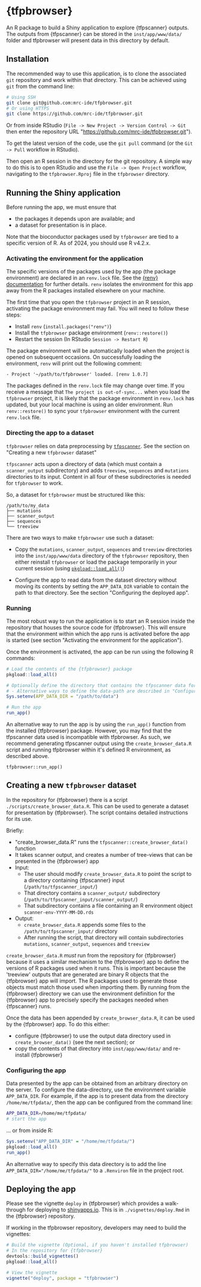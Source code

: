 # {tfpbrowser}

An R package to build a Shiny application to explore {tfpscanner} outputs.
The outputs from {tfpscanner} can be stored in the `inst/app/www/data/` folder and tfpbrowser will
present data in this directory by default.

## Installation

The recommended way to use this application, is to clone the associated `git` repository and work
within that directory. This can be achieved using `git` from the command line:

```bash
# Using SSH
git clone git@github.com:mrc-ide/tfpbrowser.git
# Or using HTTPS
git clone https://github.com/mrc-ide/tfpbrowser.git
```
  
Or from inside RStudio (`File -> New Project -> Version Control -> Git` then enter the repository
URL "https://github.com/mrc-ide/tfpbrowser.git").

To get the latest version of the code, use the `git pull` command (or the `Git -> Pull` workflow in
RStudio).

Then open an R session in the directory for the git repository. A simple way to do this is to
open RStudio and use the `File -> Open Project` workflow, navigating to the `tfpbrowser.Rproj` file
in the `tfpbrowser` directory.

## Running the Shiny application

Before running the app, we must ensure that

- the packages it depends upon are available; and
- a dataset for presentation is in place.

Note that the bioconductor packages used by `tfpbrowser` are tied to a specific version of R.
As of 2024, you should use R v4.2.x.

### Activating the environment for the application

The specific versions of the packages used by the app (the package environment) are declared in an
`renv.lock` file. See the [{renv} documentation](https://rstudio.github.io/renv/) for further
details. `renv` isolates the environment for this app away from the R packages installed elsewhere
on your machine.

The first time that you open the `tfpbrowser` project in an R session, activating the package
environment may fail. You will need to follow these steps:

- Install `renv` (`install.packages("renv")`)
- Install the `tfpbrowser` package environment (`renv::restore()`)
- Restart the session (In RStudio `Session -> Restart R`)

The package environment will be automatically loaded when the project is opened on subsequent
occasions. On successfully loading the environment, `renv` will print out the following comment:

```
- Project '~/path/to/tfpbrowser' loaded. [renv 1.0.7]
```

The packages defined in the `renv.lock` file may change over time. If you receive a message that
`The project is out-of-sync...` when you load the `tfpbrowser` project, it is likely that the
package environment in `renv.lock` has updated, but your local machine is using an older
environment. Run `renv::restore()` to sync your `tfpbrowser` environment with the current
`renv.lock` file.

### Directing the app to a dataset

`tfpbrowser` relies on data preprocessing by [`tfpscanner`](https://github.com/mrc-ide/tfpscanner).
See the section on "Creating a new `tfpbrowser` dataset"

`tfpscanner` acts upon a directory of data (which must contain a `scanner_output` subdirectory) and
adds `treeview`, `sequences` and `mutations` directories to its input. Content in all four of these
subdirectories is needed for `tfpbrowser` to work.

So, a dataset for `tfpbrowser` must be structured like this:

```
/path/to/my_data
├── mutations
├── scanner_output
├── sequences
└── treeview
```

There are two ways to make `tfpbrowser` use such a dataset:

- Copy the `mutations`, `scanner_output`, `sequences` and `treeview` directories into the
  `inst/app/www/data` directory of the `tfpbrowser` repository, then either reinstall `tfpbrowser`
  or load the package temporarily in your current session (using
  [`pkgload::load_all()`](https://search.r-project.org/CRAN/refmans/pkgload/html/load_all.html)) 

- Configure the app to read data from the dataset directory without moving its contents by setting
  the `APP_DATA_DIR` variable to contain the path to that directory. See the section "Configuring
  the deployed app".

### Running

The most robust way to run the application is to start an R session inside the repository that
houses the source code for {tfpbrowser}. This will ensure that the environment within which the app
runs is activated before the app is started (see section "Activating the environment for the
application").

Once the environment is activated, the app can be run using the following R commands:

```r
# Load the contents of the {tfpbrowser} package
pkgload::load_all()

# Optionally define the directory that contains the tfpscanner data for presentation
# - Alternative ways to define the data-path are described in "Configuring the app"
Sys.setenv(APP_DATA_DIR = "/path/to/data")

# Run the app
run_app()
```

An alternative way to run the app is by using the `run_app()` function from the installed
{tfpbrowser} package. However, you may find that the tfpscanner data used is incompatible with
tfpbrowser. As such, we recommend generating tfpscanner output using the `create_browser_data.R`
script and running tfpbrowser within it's defined R environment, as described above.

```
tfpbrowser::run_app()
```

## Creating a new `tfpbrowser` dataset

In the repository for {tfpbrowser} there is a script `./scripts/create_browser_data.R`. This can be
used to generate a dataset for presentation by {tfpbrowser}. The script contains detailed
instructions for its use.

Briefly:

- "create_browser_data.R" runs the `tfpscanner::create_browser_data()` function
- It takes scanner output, and creates a number of tree-views that can be presented in the
  {tfpbrowser} app
- Input:
  - The user should modify `create_browser_data.R` to point the script to a directory
    containing {tfpscanner} input (`/path/to/tfpscanner_input/`)
  - That directory contains a `scanner_output/` subdirectory
    (`/path/to/tfpscanner_input/scanner_output/`)
  - That subdirectory contains a file containing an R environment object
    `scanner-env-YYYY-MM-DD.rds`
- Output:
  - `create_browser_data.R` appends some files to the `/path/to/tfpscanner_input/` directory
  - After running the script, that directory will contain subdirectories `mutations`,
    `scanner_output`, `sequences` and `treeview`

`create_browser_data.R` _must_ run from the repository for {tfpbrowser} because it uses a similar
mechanism to the {tfpbrowser} app to define the versions of R packages used when it runs. This is
important because the 'treeview' outputs that are generated are binary R objects that the
{tfpbrowser} app will import. The R packages used to generate those objects must match those used
when importing them. By running from the {tfpbrowser} directory we can use the environment
definition for the {tfpbrowser} app to precisely specify the packages needed when {tfpscanner} runs.

Once the data has been appended by `create_browser_data.R`, it can be used by the {tfpbrowser} app.
To do this either:

  - configure {tfpbrowser} to use the output data directory used in `create_browser_data()` (see the
  next section); or
  - copy the contents of that directory into `inst/app/www/data/` and re-install {tfpbrowser}

### Configuring the app

Data presented by the app can be obtained from an arbitrary directory on the server.
To configure the data-directory, use the environment variable `APP_DATA_DIR`.
For example, if the app is to present data from the directory `/home/me/tfpdata/`, then the app can
be configured from the command line:

```bash
APP_DATA_DIR=/home/me/tfpdata/
# start the app
```

... or from inside R:

```r
Sys.setenv("APP_DATA_DIR" = "/home/me/tfpdata/")
pkgload::load_all()
run_app()
```

An alternative way to specify this data directory is to add the line
`APP_DATA_DIR="/home/me/tfpdata/"` to a `.Renviron` file in the project root.

## Deploying the app

Please see the vignette `deploy` in {tfpbrowser} which provides a walk-through for deploying to
[shinyapps.io](https://www.shinyapps.io/). This is in `./vignettes/deploy.Rmd` in the {tfpbrowser}
repository.

If working in the tfpbrowser repository, developers may need to build the vignettes:

```r
# Build the vignette (Optional, if you haven't installed tfpbrowser)
# In the repository for {tfpbrowser}
devtools::build_vignettes()
pkgload::load_all()

# View the vignette
vignette("deploy", package = "tfpbrowser")
```

